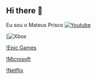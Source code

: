 ## Hi there 👋
Eu sou o Mateus Prisco
[![Youtube](https://img.shields.io/badge/YouTube_Music-FF0000?style=for-the-badge&logo=youtube-music&logoColor=white)](https://www.youtube.com/@BRKsEDU)

[![Xbox](https://img.shields.io/badge/Xbox-107C10?style=for-the-badge&logo=xbox&logoColor=white)

[!Epic Games](https://img.shields.io/badge/Epic%20Games-313131?style=for-the-badge&logo=Epic%20Games&logoColor=white)

[!Microsoft](https://img.shields.io/badge/Microsoft-666666?style=for-the-badge&logo=microsoft&logoColor=white)

[!Netflix](https://img.shields.io/badge/Netflix-E50914?style=for-the-badge&logo=netflix&logoColor=white)
